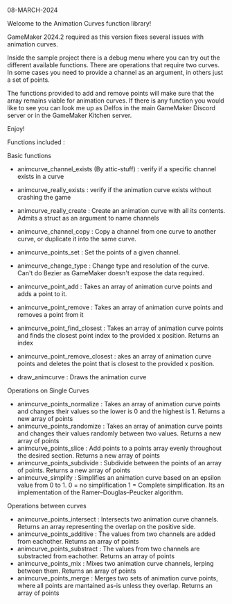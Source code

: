 08-MARCH-2024

Welcome to the Animation Curves function library!

GameMaker 2024.2 required as this version fixes several issues with animation curves.

Inside the sample project there is a debug menu where you can try out the different available functions. There are operations that require two curves.
In some cases you need to provide a channel as an argument, in others just a set of points.

The functions provided to add and remove points will make sure that the array remains viable for animation curves.
If there is any function you would like to see you can look me up as Delfos in the main GameMaker Discord server or in the GameMaker Kitchen server.

Enjoy!

Functions included :

Basic functions

* animcurve_channel_exists (By attic-stuff) : verify if a specific channel exists in a curve
* animcurve_really_exists : verify if the animation curve exists without crashing the game
* animcurve_really_create : Create an animation curve with all its contents. Admits a struct as an argument to name channels
* animcurve_channel_copy : Copy a channel from one curve to another curve, or duplicate it into the same curve.
* animcurve_points_set : Set the points of a given channel.
* animcurve_change_type : Change type and resolution of the curve. Can't do Bezier as GameMaker doesn't expose the data required.

* animcurve_point_add : Takes an array of animation curve points and adds a point to it.
* animcurve_point_remove :  Takes an array of animation curve points and removes a point from it
* animcurve_point_find_closest : Takes an array of animation curve points and finds the closest point index to the provided x position. Returns an index
* animcurve_point_remove_closest : akes an array of animation curve points and deletes the point that is closest to the provided x position.

* draw_animcurve : Draws the animation curve

Operations on Single Curves

* animcurve_points_normalize : Takes an array of animation curve points and changes their values so the lower is 0 and the highest is 1. Returns a new array of points
* animcurve_points_randomize : Takes an array of animation curve points and changes their values randomly between two values. Returns a new array of points
* animcurve_points_slice : Add points to a points array evenly throughout the desired section. Returns a new array of points
* animcurve_points_subdivide : Subdivide between the points of an array of points. Returns a new array of points
* animcurve_simplify : Simplifies an animation curve based on an epsilon value from 0 to 1. 0 = no simplification 1 = Complete simplification. Its an implementation of the Ramer–Douglas–Peucker algorithm.

Operations between curves

* animcurve_points_intersect : Intersects two animation curve channels. Returns an array representing the overlap on the positive side.
* animcurve_points_additive : The values from two channels are added from eachother. Returns an array of points
* animcurve_points_substract : The values from two channels are substracted from eachother. Returns an array of points
* animcurve_points_mix : Mixes two animation curve channels, lerping between them. Returns an array of points
* animcurve_points_merge : Merges two sets of animation curve points, where all points are mantained as-is unless they overlap. Returns an array of points

